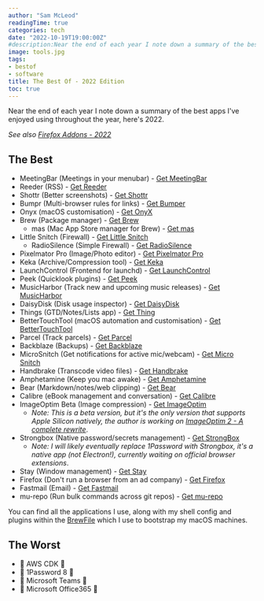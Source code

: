 ```yaml
---
author: "Sam McLeod"
readingTime: true
categories: tech
date: "2022-10-19T19:00:00Z"
#description:Near the end of each year I note down a summary of the best apps I've enjoyed using throughout the year, here's 2022.
image: tools.jpg
tags:
- bestof
- software
title: The Best Of - 2022 Edition
toc: true
---
```


Near the end of each year I note down a summary of the best apps I've enjoyed using throughout the year, here's 2022.

*See also [Firefox Addons - 2022](https://smcleod.net/software/2022/05/16/firefox-addons-2022/)*

## The Best

- MeetingBar (Meetings in your menubar) - [Get MeetingBar](https://github.com/leits/MeetingBar)
- Reeder (RSS) - [Get Reeder](https://www.reederapp.com/)
- Shottr (Better screenshots) - [Get Shottr](https://shottr.cc/)
- Bumpr (Multi-browser rules for links)  - [Get Bumper](https://www.getbumpr.com/)
- Onyx (macOS customisation) - [Get OnyX](https://titanium-software.fr/en/onyx.html)
- Brew (Package manager) - [Get Brew](https://brew.sh/)
  - mas (Mac App Store manager for Brew) - [Get mas](https://github.com/mas-cli/mas)
- Little Snitch (Firewall) - [Get Little Snitch](https://obdev.at/products/littlesnitch)
  - RadioSilence (Simple Firewall) - [Get RadioSilence](https://radiosilenceapp.com/)
- Pixelmator Pro (Image/Photo editor) - [Get Pixelmator Pro](https://www.pixelmator.com/pro/)
- Keka (Archive/Compression tool) - [Get Keka](https://www.keka.io/)
- LaunchControl (Frontend for launchd) - [Get LaunchControl](https://www.soma-zone.com/LaunchControl/)
- Peek (Quicklook plugins) - [Get Peek](https://apps.apple.com/au/app/peek-a-quick-look-extension/id1554235898?mt=12)
- MusicHarbor (Track new and upcoming music releases) - [Get MusicHarbor](https://apps.apple.com/au/app/musicharbor-track-new-music/id1440405750)
- DaisyDisk (Disk usage inspector) - [Get DaisyDisk](https://daisydiskapp.com/)
- Things (GTD/Notes/Lists app) - [Get Thing](https://culturedcode.com/things/)
- BetterTouchTool (macOS automation and customisation) - [Get BetterTouchTool](https://folivora.ai/)
- Parcel (Track parcels) - [Get Parcel](https://apps.apple.com/au/app/parcel/id375589283)
- Backblaze (Backups) - [Get Backblaze](https://www.backblaze.com/)
- MicroSnitch (Get notifications for active mic/webcam) - [Get Micro Snitch](https://obdev.at/products/microsnitch/index.html)
- Handbrake (Transcode video files) - [Get Handbrake](https://handbrake.fr/)
- Amphetamine (Keep you mac awake) - [Get Amphetamine](https://apps.apple.com/us/app/amphetamine/id937984704?mt=12)
- Bear (Markdown/notes/web clipping) - [Get Bear](https://bear.app/)
- Calibre (eBook management and conversation) - [Get Calibre](https://calibre-ebook.com/)
- ImageOptim Beta (Image compression) - [Get ImageOptim](https://imageoptim.com/ImageOptim1.8.9a1.tar.bz2)
  - *Note: This is a beta version, but it's the only version that supports Apple Silicon natively, the author is working on [ImageOptim 2 - A complete rewrite](https://github.com/ImageOptim/ImageOptim/issues/354)*.
- Strongbox (Native password/secrets management) - [Get StrongBox](https://strongboxsafe.com/)
  - *Note: I will likely eventually replace 1Password with Strongbox, it's a native app (not Electron!), currently waiting on official browser extensions*.
- Stay (Window management) - [Get Stay](https://cordlessdog.com/stay/)
- Firefox (Don't run a browser from an ad company) - [Get Firefox](https://www.mozilla.org/en-GB/firefox/new/)
- Fastmail (Email) - [Get Fastmail](https://www.fastmail.com)
- mu-repo (Run bulk commands across git repos) - [Get mu-repo](https://fabioz.github.io/mu-repo/)

You can find all the applications I use, along with my shell config and plugins within the [BrewFile](https://github.com/sammcj/zsh-bootstrap) which I use to bootstrap my macOS machines.

## The Worst

- 💩 AWS CDK 💩
- 💩 1Password 8 💩
- 💩 Microsoft Teams 💩
- 💩 Microsoft Office365 💩
<!--more-->
